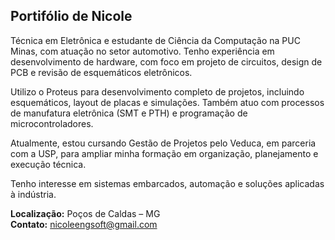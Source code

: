 ## Portifólio de Nicole

Técnica em Eletrônica e estudante de Ciência da Computação na PUC Minas, com atuação no setor automotivo. Tenho experiência em desenvolvimento de hardware, com foco em projeto de circuitos, design de PCB e revisão de esquemáticos eletrônicos.

Utilizo o Proteus para desenvolvimento completo de projetos, incluindo esquemáticos, layout de placas e simulações. Também atuo com processos de manufatura eletrônica (SMT e PTH) e programação de microcontroladores.

Atualmente, estou cursando Gestão de Projetos pelo Veduca, em parceria com a USP, para ampliar minha formação em organização, planejamento e execução técnica.

Tenho interesse em sistemas embarcados, automação e soluções aplicadas à indústria.

**Localização:** Poços de Caldas – MG  
**Contato:** nicoleengsoft@gmail.com

